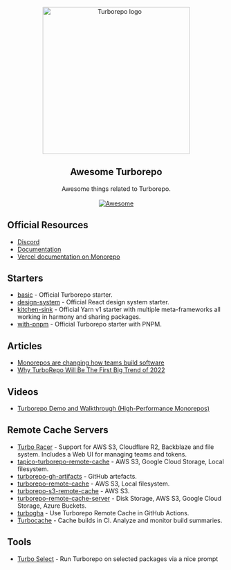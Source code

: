 <p align="center">
   <img width="340" alt="Turborepo logo" src="https://user-images.githubusercontent.com/4060187/106504110-82f58d00-6494-11eb-87b7-a16d4f68bc5a.png">
</p>

<h2 align='center'>Awesome Turborepo</h2>

<p align='center'>
   Awesome things related to Turborepo.
   <br><br>
   <a href='https://github.com/sindresorhus/awesome'>
      <img src='https://cdn.rawgit.com/sindresorhus/awesome/d7305f38d29fed78fa85652e3a63e154dd8e8829/media/badge.svg' alt='Awesome'>
   </a>
</p>


## Official Resources

- [Discord](https://turborepo.org/discord)
- [Documentation](https://turborepo.org/)
- [Vercel documentation on Monorepo](https://vercel.com/docs/concepts/git/monorepos#turborepo)

## Starters

- [basic](https://github.com/vercel/turborepo/tree/main/examples/basic) - Official Turborepo starter.
- [design-system](https://github.com/vercel/turborepo/tree/main/examples/design-system) - Official React design system starter.
- [kitchen-sink](https://github.com/vercel/turborepo/tree/main/examples/kitchen-sink) - Official Yarn v1 starter with multiple meta-frameworks all working in harmony and sharing packages.
- [with-pnpm](https://github.com/vercel/turborepo/tree/main/examples/with-pnpm) - Official Turborepo starter with PNPM.

## Articles 

- [Monorepos are changing how teams build software](https://vercel.com/blog/monorepos-are-changing-how-teams-build-software)
- [Why TurboRepo Will Be The First Big Trend of 2022](https://www.swyx.io/turborepo-why)

## Videos

- [Turborepo Demo and Walkthrough (High-Performance Monorepos)](https://www.youtube.com/watch?v=YX5yoApjI3M)

## Remote Cache Servers

- [Turbo Racer](https://github.com/brunojppb/turbo-racer) - Support for AWS S3, Cloudflare R2, Backblaze and file system. Includes a Web UI for managing teams and tokens.
- [tapico-turborepo-remote-cache](https://github.com/Tapico/tapico-turborepo-remote-cache) - AWS S3, Google Cloud Storage, Local filesystem.
- [turborepo-gh-artifacts](https://github.com/felixmosh/turborepo-gh-artifacts) - GitHub artefacts.
- [turborepo-remote-cache](https://github.com/fox1t/turborepo-remote-cache) - AWS S3, Local filesystem.
- [turborepo-s3-remote-cache](https://github.com/acifani/turborepo-s3-remote-cache) - AWS S3.
- [turborepo-remote-cache-server](https://github.com/ragrag/turborepo-remote-cache-server) -  Disk Storage, AWS S3, Google Cloud Storage, Azure Buckets.
- [turbogha](https://github.com/dtinth/setup-github-actions-caching-for-turbo) - Use Turborepo Remote Cache in GitHub Actions.
- [Turbocache](http://turbocache.build) - Cache builds in CI. Analyze and monitor build summaries.

## Tools

- [Turbo Select](https://github.com/ragrag/turbo-select) - Run Turborepo on selected packages via a nice prompt
